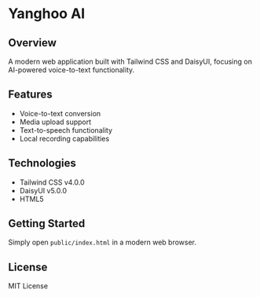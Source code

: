 # Yanghoo AI

## Overview
A modern web application built with Tailwind CSS and DaisyUI, focusing on AI-powered voice-to-text functionality.

## Features
- Voice-to-text conversion
- Media upload support
- Text-to-speech functionality
- Local recording capabilities

## Technologies
- Tailwind CSS v4.0.0
- DaisyUI v5.0.0
- HTML5

## Getting Started
Simply open `public/index.html` in a modern web browser.

## License
MIT License 